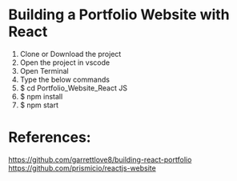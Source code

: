 # Building a Portfolio Website with React

1) Clone or Download the project
2) Open the project in vscode
3) Open Terminal
4) Type the below commands
5) $ cd Portfolio_Website_React JS
6) $ npm install
7) $ npm start



# References:

https://github.com/garrettlove8/building-react-portfolio  
https://github.com/prismicio/reactjs-website
